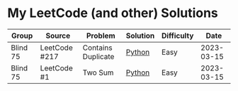 # My LeetCode (and other) Solutions

| Group    | Source        | Problem            | Solution                                      | Difficulty | Date       |
| -------- | ------------- | ------------------ | --------------------------------------------- | ---------- | ---------- |
| Blind 75 | LeetCode #217 | Contains Duplicate | [Python](solutions/217.contains-duplicate.py) | Easy       | 2023-03-15 |
| Blind 75 | LeetCode #1   | Two Sum            | [Python](solutions/1.two-sum.py)              | Easy       | 2023-03-15 |
